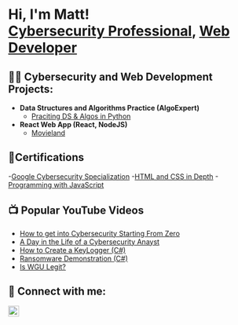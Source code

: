 <h1>Hi, I'm Matt! <br/><a href="https://www.linkedin.com/in/matt-j-vincent">Cybersecurity Professional</a>, <a href="https://github.com/Matttastic">Web Developer</a>

<h2>👨‍💻 Cybersecurity and Web Development Projects:</h2>

- <b>Data Structures and Algorithms Practice (AlgoExpert)</b>
  - [Praciting DS & Algos in Python](https://github.com/joshmadakor1/Algorithms-Practice)
- <b>React Web App (React, NodeJS)</b>
  - [Movieland](https://github.com/Matttastic/MovieLand) 


<h2>📃Certifications</h2>

-[Google Cybersecurity Specialization](https://www.coursera.org/account/accomplishments/specialization/certificate/LFC7VNAKTVNH)
-[HTML and CSS in Depth](https://www.coursera.org/account/accomplishments/certificate/KFKCK7Z8D8KC)
-[Programming with JavaScript](https://www.coursera.org/account/accomplishments/certificate/R6MW57R8GJE9)

<h2>📺 Popular YouTube Videos</h2>

- [How to get into Cybersecurity Starting From Zero](https://www.youtube.com/watch?v=a83ASGn_V_s)
- [A Day in the Life of a Cybersecurity Anayst](https://www.youtube.com/watch?v=uHy3oM7NnoU)
- [How to Create a KeyLogger (C#)](https://www.youtube.com/watch?v=N-L9hklSlNk)
- [Ransomware Demonstration (C#)](https://www.youtube.com/watch?v=OfvdQeh79s0)
- [Is WGU Legit?](https://www.youtube.com/watch?v=E2MwRWxDBkA)

<h2> 🤳 Connect with me:</h2>

[<img align="left" alt="MattVincent | LinkedIn" width="22px" src="https://cdn.jsdelivr.net/npm/simple-icons@v3/icons/linkedin.svg" />][linkedin]


[linkedin]: https://www.linkedin.com/in/matt-j-vincent

<!--
**matttastic/matttastic** is a ✨ _special_ ✨ repository because its `README.md` (this file) appears on your GitHub profile.

Here are some ideas to get you started:

- 🔭 I’m currently working on ...
- 🌱 I’m currently learning ...
- 👯 I’m looking to collaborate on ...
- 🤔 I’m looking for help with ...
- 💬 Ask me about ...
- 📫 How to reach me: ...
- 😄 Pronouns: ...
- ⚡ Fun fact: ...
-->
